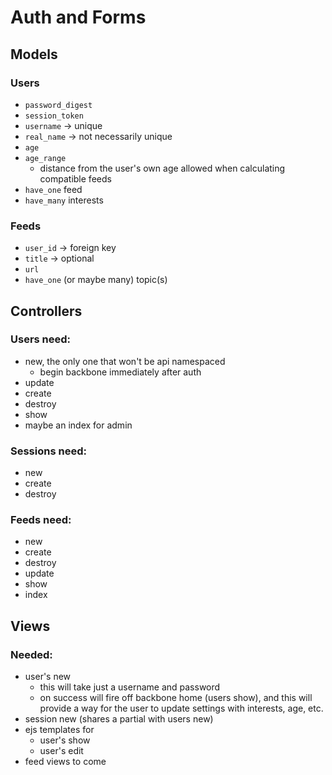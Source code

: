 # Auth and Forms

## Models

### Users
- `password_digest`
- `session_token`
- `username` -> unique
- `real_name` -> not necessarily unique
- `age`
- `age_range`
    - distance from the user's own age allowed when calculating compatible feeds
- `have_one` feed
- `have_many` interests

### Feeds
- `user_id` -> foreign key
- `title` -> optional
- `url`
- `have_one` (or maybe many) topic(s)

## Controllers

### Users need:
- new, the only one that won't be api namespaced
    - begin backbone immediately after auth
- update
- create
- destroy
- show
- maybe an index for admin

### Sessions need:
- new
- create
- destroy

### Feeds need:
- new
- create
- destroy
- update
- show
- index

## Views

### Needed:
- user's new
    - this will take just a username and password
    - on success will fire off backbone home (users show), and this will provide a way for the user to update settings with interests, age, etc. 
- session new (shares a partial with users new)
- ejs templates for
    - user's show 
    - user's edit
- feed views to come 